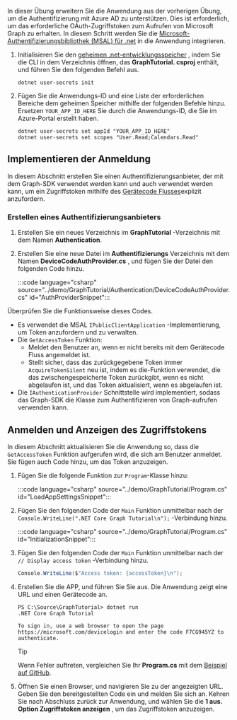 <!-- markdownlint-disable MD002 MD041 -->

In dieser Übung erweitern Sie die Anwendung aus der vorherigen Übung, um die Authentifizierung mit Azure AD zu unterstützen. Dies ist erforderlich, um das erforderliche OAuth-Zugriffstoken zum Aufrufen von Microsoft Graph zu erhalten. In diesem Schritt werden Sie die [Microsoft-Authentifizierungsbibliothek (MSAL) für .net](https://github.com/AzureAD/microsoft-authentication-library-for-dotnet) in die Anwendung integrieren.

1. Initialisieren Sie den [geheimen .net-entwicklungsspeicher](/aspnet/core/security/app-secrets) , indem Sie die CLI in dem Verzeichnis öffnen, das **GraphTutorial. csproj** enthält, und führen Sie den folgenden Befehl aus.

    ```Shell
    dotnet user-secrets init
    ```

1. Fügen Sie die Anwendungs-ID und eine Liste der erforderlichen Bereiche dem geheimen Speicher mithilfe der folgenden Befehle hinzu. Ersetzen `YOUR_APP_ID_HERE` Sie durch die Anwendungs-ID, die Sie im Azure-Portal erstellt haben.

    ```Shell
    dotnet user-secrets set appId "YOUR_APP_ID_HERE"
    dotnet user-secrets set scopes "User.Read;Calendars.Read"
    ```

## <a name="implement-sign-in"></a>Implementieren der Anmeldung

In diesem Abschnitt erstellen Sie einen Authentifizierungsanbieter, der mit dem Graph-SDK verwendet werden kann und auch verwendet werden kann, um ein Zugriffstoken mithilfe des [Gerätecode Flusses](https://docs.microsoft.com/azure/active-directory/develop/v2-oauth2-device-code)explizit anzufordern.

### <a name="create-an-authentication-provider"></a>Erstellen eines Authentifizierungsanbieters

1. Erstellen Sie ein neues Verzeichnis im **GraphTutorial** -Verzeichnis mit dem Namen **Authentication**.
1. Erstellen Sie eine neue Datei im **Authentifizierungs** Verzeichnis mit dem Namen **DeviceCodeAuthProvider.cs** , und fügen Sie der Datei den folgenden Code hinzu.

    :::code language="csharp" source="../demo/GraphTutorial/Authentication/DeviceCodeAuthProvider.cs" id="AuthProviderSnippet":::

Überprüfen Sie die Funktionsweise dieses Codes.

- Es verwendet die MSAL `IPublicClientApplication` -Implementierung, um Token anzufordern und zu verwalten.
- Die `GetAccessToken` Funktion:
  - Meldet den Benutzer an, wenn er nicht bereits mit dem Gerätecode Fluss angemeldet ist.
  - Stellt sicher, dass das zurückgegebene Token immer `AcquireTokenSilent` neu ist, indem es die-Funktion verwendet, die das zwischengespeicherte Token zurückgibt, wenn es nicht abgelaufen ist, und das Token aktualisiert, wenn es abgelaufen ist.
- Die `IAuthenticationProvider` Schnittstelle wird implementiert, sodass das Graph-SDK die Klasse zum Authentifizieren von Graph-aufrufen verwenden kann.

## <a name="sign-in-and-display-the-access-token"></a>Anmelden und Anzeigen des Zugriffstokens

In diesem Abschnitt aktualisieren Sie die Anwendung so, dass die `GetAccessToken` Funktion aufgerufen wird, die sich am Benutzer anmeldet. Sie fügen auch Code hinzu, um das Token anzuzeigen.

1. Fügen Sie die folgende Funktion zur `Program`-Klasse hinzu:

    :::code language="csharp" source="../demo/GraphTutorial/Program.cs" id="LoadAppSettingsSnippet":::

1. Fügen Sie den folgenden Code der `Main` Funktion unmittelbar nach der `Console.WriteLine(".NET Core Graph Tutorial\n");` -Verbindung hinzu.

    :::code language="csharp" source="../demo/GraphTutorial/Program.cs" id="InitializationSnippet":::

1. Fügen Sie den folgenden Code der `Main` Funktion unmittelbar nach der `// Display access token` -Verbindung hinzu.

    ```csharp
    Console.WriteLine($"Access token: {accessToken}\n");
    ```

1. Erstellen Sie die APP, und führen Sie Sie aus. Die Anwendung zeigt eine URL und einen Gerätecode an.

    ```Shell
    PS C:\Source\GraphTutorial> dotnet run
    .NET Core Graph Tutorial

    To sign in, use a web browser to open the page https://microsoft.com/devicelogin and enter the code F7CG945YZ to authenticate.
    ```

    > [!TIP]
    > Wenn Fehler auftreten, vergleichen Sie Ihr **Program.cs** mit dem [Beispiel auf GitHub](https://github.com/microsoftgraph/msgraph-training-dotnet-core/blob/master/demo/GraphTutorial/Program.cs).

1. Öffnen Sie einen Browser, und navigieren Sie zu der angezeigten URL. Geben Sie den bereitgestellten Code ein und melden Sie sich an. Kehren Sie nach Abschluss zurück zur Anwendung, und wählen Sie die **1 aus. Option Zugriffstoken anzeigen** , um das Zugriffstoken anzuzeigen.

